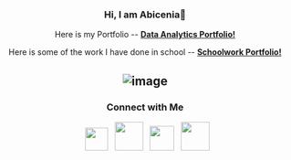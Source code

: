<div align="center">
  
  ### Hi, I am Abicenia👋      
  Here is my Portfolio -- [**Data Analytics Portfolio!**](https://github.com/aramoscortez/Portfolio-Projects)

  Here is some of the work I have done in school -- [**Schoolwork Portfolio!**](https://github.com/aramoscortez/Schoolwork)

  ![image](https://github-readme-stats.vercel.app/api/top-langs/?username=aramoscortez&layout=compact&langs_count=8&hide_border=true&title_color=000000&icon_color=000000&text_color=000000&bg_color=ffffff) 
  --------------------------------------------------------------------------------------------------------------------------------------------------------------

  ### Connect with Me
    
  
  
  <p>  
    &nbsp; <a href="https://public.tableau.com/app/profile/abicenia.ramos.cortez" target="_blank" rel="noopener noreferrer"><img src="https://img.icons8.com/color/48/tableau-software.png" width="40" /></a>
    &nbsp; <a href="https://www.linkedin.com/in/aramoscortez/" target="_blank" rel="noopener noreferrer"><img src="https://img.icons8.com/plasticine/100/000000/linkedin.png" width="50" /></a>
    &nbsp; <a href="https://app.joinhandshake.com/stu/users/18516834" target="_blank" rel="noopener noreferrer"><img src="https://img.icons8.com/plasticine/100/000000/handshake-logo.png" width="43" /></a>
    &nbsp; <a href="mailto:abbyrc11@gmail.com" target="_blank" rel="noopener noreferrer"><img src="https://img.icons8.com/plasticine/100/000000/new-post--v1.png"  width="50" /></a>
  </p> 
</div>



